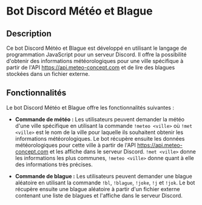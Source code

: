 # Bot Discord Météo et Blague

## Description
Ce bot Discord Météo et Blague est développé en utilisant le langage de programmation JavaScript pour un serveur Discord. 
Il offre la possibilité d'obtenir des informations météorologiques pour une ville spécifique à partir de l'API https://api.meteo-concept.com et de lire des blagues stockées dans un fichier externe.

## Fonctionnalités
Le bot Discord Météo et Blague offre les fonctionnalités suivantes :

- **Commande de météo :** 
Les utilisateurs peuvent demander la météo d'une ville spécifique en utilisant la commande `!meteo <ville>` où `!met <ville>` est le nom de la ville pour laquelle ils souhaitent obtenir les informations météorologiques. Le bot récupère ensuite les données météorologiques pour cette ville à partir de l'API https://api.meteo-concept.com et les affiche dans le serveur Discord.
`!met <ville>` donne les informations les plus communes, `!meteo <ville>` donne quant à elle des informations très précises.

- **Commande de blague :**
Les utilisateurs peuvent demander une blague aléatoire en utilisant la commande `!bl`, `!blague`, `!joke`, `!j` et `!jok`. Le bot récupère ensuite une blague aléatoire à partir d'un fichier externe contenant une liste de blagues et l'affiche dans le serveur Discord.

